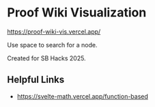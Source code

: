 # Proof Wiki Visualization

https://proof-wiki-vis.vercel.app/

Use space to search for a node.

Created for SB Hacks 2025.

## Helpful Links

- https://svelte-math.vercel.app/function-based


